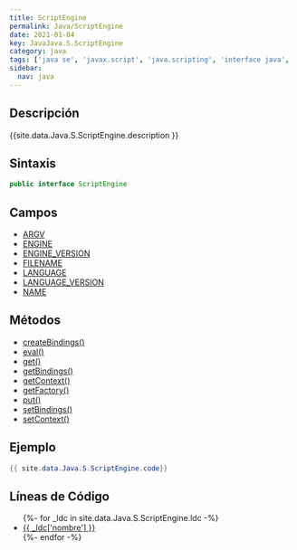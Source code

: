```yaml
---
title: ScriptEngine
permalink: Java/ScriptEngine
date: 2021-01-04
key: JavaJava.S.ScriptEngine
category: java
tags: ['java se', 'javax.script', 'java.scripting', 'interface java', 'Java 1.6']
sidebar: 
  nav: java
---
```


## Descripción
{{site.data.Java.S.ScriptEngine.description }}

## Sintaxis
~~~java
public interface ScriptEngine
~~~

## Campos
* [ARGV](/Java/ScriptEngine/ARGV)
* [ENGINE](/Java/ScriptEngine/ENGINE)
* [ENGINE_VERSION](/Java/ScriptEngine/ENGINE_VERSION)
* [FILENAME](/Java/ScriptEngine/FILENAME)
* [LANGUAGE](/Java/ScriptEngine/LANGUAGE)
* [LANGUAGE_VERSION](/Java/ScriptEngine/LANGUAGE_VERSION)
* [NAME](/Java/ScriptEngine/NAME)

## Métodos
* [createBindings()](/Java/ScriptEngine/createBindings)
* [eval()](/Java/ScriptEngine/eval)
* [get()](/Java/ScriptEngine/get)
* [getBindings()](/Java/ScriptEngine/getBindings)
* [getContext()](/Java/ScriptEngine/getContext)
* [getFactory()](/Java/ScriptEngine/getFactory)
* [put()](/Java/ScriptEngine/put)
* [setBindings()](/Java/ScriptEngine/setBindings)
* [setContext()](/Java/ScriptEngine/setContext)

## Ejemplo
~~~java
{{ site.data.Java.S.ScriptEngine.code}}
~~~

## Líneas de Código
<ul>
{%- for _ldc in site.data.Java.S.ScriptEngine.ldc -%}
   <li>
       <a href="{{_ldc['url'] }}">{{ _ldc['nombre'] }}</a>
   </li>
{%- endfor -%}
</ul>
